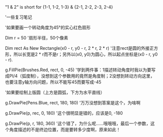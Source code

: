"1 & 2" is short for {1-1, 1-2, 1-3} & {2-1, 2-2, 2-3, 2-4}

'一些复习笔记

'如果要画一个转动角度为45°的实心红色扇形

Dim r = 50
'扇形半径，50个像素

Dim rect As New Rectangle(x0 - r, y0 - r, 2 * r, 2 * r)
'注意rect是圆的外接正方形，所以长宽是2 * r而不是r；另外以(x0, y0)为圆心，所以起点坐标是(x0 - r, y0 - r).

g.FillPie(Brushes.Red, rect, 0, -45)
'学到两件事：1描述转动角度时我以为要写成PI/4（弧度制），没想到这个参数用的竟然是角度制；2没想到转动方向这里，也要注意y轴方向问题，所以不能写45而要写成-45

'如果要绘制上版圆（上方是圆弧，下方为水平直线）

g.DrawPie(Pens.Blue, rect, 180, 180)
'万万没想到答案是这个，为啥啊

g.DrawPie(p, rec, 0, 180)
'这个很明显是错的，应该是0, -180

g.DrawPie(p, r, 180, 360)
'这个错了，为什么呢……哦哦哦，最后一个参数，这个角度描述的不是终边位置，而是要转多少度啊，原来如此！
